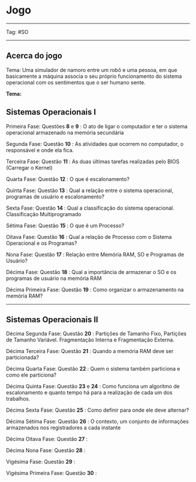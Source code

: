# Jogo

---

Tag: #SO 

---

## Acerca do jogo

Tema: Uma simulador de namoro entre um robô e uma pessoa, em que basicamente a máquina associa o seu próprio funcionamento do sistema operacional com os sentimentos que o ser humano sente.

**Tema:** 
## Sistemas Operacionais I

Primeira Fase: Questões **8** e **9** : O ato de ligar o computador e ter o sistema operacional armazenado na memória secundária

Segunda Fase: Questão **10** : As atividades que ocorrem no computador, o responsável e onde ela fica.

Terceira Fase: Questão **11** : As duas últimas tarefas realizadas pelo BIOS (Carregar o Kernel)

Quarta Fase: Questão **12** : O que é escalonamento?

Quinta Fase: Questão **13** : Qual a relação entre o sistema operacional, programas de usuário e escalonamento?

Sexta Fase: Questão **14** : Qual a classificação do sistema operacional. Classificação Multiprogramado

Sétima Fase: Questão **15** : O que é um Processo?

Oitava Fase: Questão **16** : Qual a relação de Processo com o Sistema Operacional e os Programas?

Nona Fase: Questão **17** :  Relação entre Memória RAM, SO e Programas de Usuário?

Décima Fase: Questão **18** : Qual a importância de armazenar o SO e os programas de usuário na memória RAM

Décima Primeira Fase: Questão **19** : Como organizar o armazenamento na memória RAM?

***

## Sistemas Operacionais II

Décima Segunda Fase: Questão **20** : Partições de Tamanho Fixo, Partições de Tamanho Variável. Fragmentação Interna e Fragmentação Externa.

Décima Terceira Fase: Questão **21** : Quando a memória RAM deve ser particionada? 

Décima Quarta Fase: Questão **22** : Quem o sistema também particiona e como ele particiona?

Décima Quinta Fase: Questão **23** e **24** : Como funciona um algoritmo de escalonamento e quanto tempo há para a realização de cada um dos trabalhos.

Décima Sexta Fase: Questão **25** : Como definir para onde ele deve alternar?

Décima Sétima Fase: Questão **26** : O contexto, um conjunto de informações armazenados nos registradores a cada instante

Décima Oitava Fase: Questão **27** : 

Décima Nona Fase: Questão **28** :

Vigésima Fase: Questão **29** :

Vigésima Primeira Fase: Questão **30** :